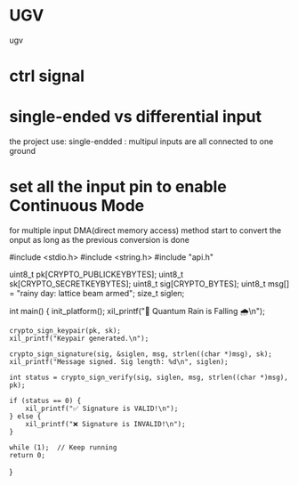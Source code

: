 # UGV
ugv

# ctrl signal
# single-ended vs differential input
the project use: 
  single-endded : multipul inputs are all connected to one ground
# set all the input pin to enable Continuous Mode
   for multiple input 
   DMA(direct memory access) method
   start to convert the onput as long as the previous conversion is done

   #include <stdio.h>
#include <string.h>
#include "api.h"

uint8_t pk[CRYPTO_PUBLICKEYBYTES];
uint8_t sk[CRYPTO_SECRETKEYBYTES];
uint8_t sig[CRYPTO_BYTES];
uint8_t msg[] = "rainy day: lattice beam armed";
size_t siglen;

int main() {
    init_platform();
    xil_printf("🔐 Quantum Rain is Falling 🌧️\n");

    crypto_sign_keypair(pk, sk);
    xil_printf("Keypair generated.\n");

    crypto_sign_signature(sig, &siglen, msg, strlen((char *)msg), sk);
    xil_printf("Message signed. Sig length: %d\n", siglen);

    int status = crypto_sign_verify(sig, siglen, msg, strlen((char *)msg), pk);

    if (status == 0) {
        xil_printf("✅ Signature is VALID!\n");
    } else {
        xil_printf("❌ Signature is INVALID!\n");
    }

    while (1);  // Keep running
    return 0;
}
   
   

